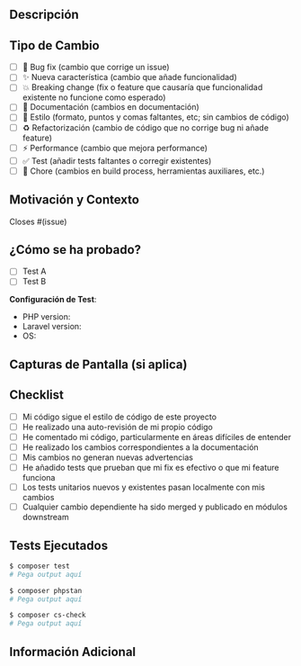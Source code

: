 ## Descripción

<!-- Describe brevemente los cambios que propones -->

## Tipo de Cambio

<!-- Marca la opción relevante -->

- [ ] 🐛 Bug fix (cambio que corrige un issue)
- [ ] ✨ Nueva característica (cambio que añade funcionalidad)
- [ ] 💥 Breaking change (fix o feature que causaría que funcionalidad existente no funcione como esperado)
- [ ] 📝 Documentación (cambios en documentación)
- [ ] 🎨 Estilo (formato, puntos y comas faltantes, etc; sin cambios de código)
- [ ] ♻️ Refactorización (cambio de código que no corrige bug ni añade feature)
- [ ] ⚡ Performance (cambio que mejora performance)
- [ ] ✅ Test (añadir tests faltantes o corregir existentes)
- [ ] 🔧 Chore (cambios en build process, herramientas auxiliares, etc.)

## Motivación y Contexto

<!-- ¿Por qué este cambio es necesario? ¿Qué problema resuelve? -->
<!-- Si corrige un issue abierto, por favor vincula el issue aquí -->

Closes #(issue)

## ¿Cómo se ha probado?

<!-- Describe las pruebas que ejecutaste para verificar tus cambios -->
<!-- Proporciona instrucciones para que podamos reproducir -->
<!-- Lista cualquier detalle relevante para tu configuración de test -->

- [ ] Test A
- [ ] Test B

**Configuración de Test**:
* PHP version:
* Laravel version:
* OS:

## Capturas de Pantalla (si aplica)

<!-- Si los cambios incluyen UI o output visual, añade screenshots -->

## Checklist

<!-- Marca todos los que apliquen -->

- [ ] Mi código sigue el estilo de código de este proyecto
- [ ] He realizado una auto-revisión de mi propio código
- [ ] He comentado mi código, particularmente en áreas difíciles de entender
- [ ] He realizado los cambios correspondientes a la documentación
- [ ] Mis cambios no generan nuevas advertencias
- [ ] He añadido tests que prueban que mi fix es efectivo o que mi feature funciona
- [ ] Los tests unitarios nuevos y existentes pasan localmente con mis cambios
- [ ] Cualquier cambio dependiente ha sido merged y publicado en módulos downstream

## Tests Ejecutados

<!-- Copia el output de los tests -->

```bash
$ composer test
# Pega output aquí
```

```bash
$ composer phpstan
# Pega output aquí
```

```bash
$ composer cs-check
# Pega output aquí
```

## Información Adicional

<!-- Cualquier información adicional sobre el PR -->
